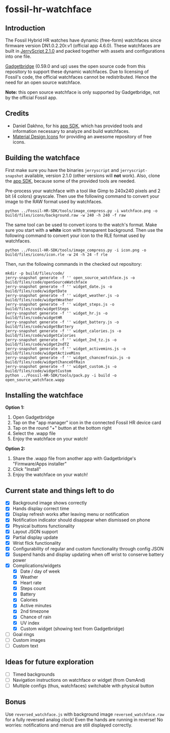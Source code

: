 # fossil-hr-watchface

## Introduction
The Fossil Hybrid HR watches have dynamic (free-form) watchfaces since firmware version DN1.0.2.20r.v1 (official app 4.6.0). These watchfaces are built in [JerryScript 2.1.0](https://jerryscript.net/) and packed together with assets and configurations into one file.

[Gadgetbridge](http://gadgetbridge.org/) (0.59.0 and up) uses the open source code from this repository to support these dynamic watchfaces. Due to licensing of Fossil's code, the official watchfaces cannot be redistributed. Hence the need for an open source watchface.

**Note:** this open source watchface is only supported by Gadgetbridge, not by the official Fossil app.

## Credits
- Daniel Dakhno, for his [app SDK](https://github.com/dakhnod/Fossil-HR-SDK), which has provided tools and information necessary to analyze and build watchfaces.
- [Material Design Icons](https://materialdesignicons.com/) for providing an awesome repository of free icons.

## Building the watchface
First make sure you have the binaries `jerryscript` and `jerryscript-snapshot` available, version 2.1.0 (other versions will **not** work). Also, clone the [app SDK](https://github.com/dakhnod/Fossil-HR-SDK), because some of the provided tools are needed.

Pre-process your watchface with a tool like Gimp to 240x240 pixels and 2 bit (4 colors) grayscale. Then use the following command to convert your image to the RAW format used by watchfaces.

    python ../Fossil-HR-SDK/tools/image_compress.py -i watchface.png -o build/files/icons/background.raw -w 240 -h 240 -f raw

The same tool can be used to convert icons to the watch's format. Make sure you start with a **white** icon with transparent background. Then use the following command to convert your icon to the RLE format used by watchfaces.

    python ../Fossil-HR-SDK/tools/image_compress.py -i icon.png -o build/files/icons/icon.rle -w 24 -h 24 -f rle

Then, run the following commands in the checked out repository:

    mkdir -p build/files/code/
    jerry-snapshot generate -f '' open_source_watchface.js -o build/files/code/openSourceWatchface
    jerry-snapshot generate -f '' widget_date.js -o build/files/code/widgetDate
    jerry-snapshot generate -f '' widget_weather.js -o build/files/code/widgetWeather
    jerry-snapshot generate -f '' widget_steps.js -o build/files/code/widgetSteps
    jerry-snapshot generate -f '' widget_hr.js -o build/files/code/widgetHR
    jerry-snapshot generate -f '' widget_battery.js -o build/files/code/widgetBattery
    jerry-snapshot generate -f '' widget_calories.js -o build/files/code/widgetCalories
    jerry-snapshot generate -f '' widget_2nd_tz.js -o build/files/code/widget2ndTZ
    jerry-snapshot generate -f '' widget_activemins.js -o build/files/code/widgetActiveMins
    jerry-snapshot generate -f '' widget_chanceofrain.js -o build/files/code/widgetChanceOfRain
    jerry-snapshot generate -f '' widget_custom.js -o build/files/code/widgetCustom
    python ../Fossil-HR-SDK/tools/pack.py -i build -o open_source_watchface.wapp

## Installing the watchface
**Option 1:**

1. Open Gadgetbridge
2. Tap on the "app manager" icon in the connected Fossil HR device card
3. Tap on the round "+" button at the bottom right
4. Select the .wapp file
5. Enjoy the watchface on your watch!

**Option 2:**

1. Share the .wapp file from another app with Gadgetbridge's "Firmware/Apps installer"
2. Click "Install"
3. Enjoy the watchface on your watch!

## Current state and things left to do
- [x] Background image shows correctly
- [x] Hands display correct time
- [x] Display refresh works after leaving menu or notification
- [X] Notification indicator should disappear when dismissed on phone
- [X] Physical buttons functionality
- [X] Layout JSON support
- [X] Partial display update
- [X] Wrist flick functionality
- [X] Configurability of regular and custom functionality through config JSON
- [X] Suspend hands and display updating when off wrist to conserve battery power
- [X] Complications/widgets
    - [X] Date / day of week
    - [X] Weather
    - [X] Heart rate
    - [X] Steps count
    - [X] Battery
    - [X] Calories
    - [X] Active minutes
    - [X] 2nd timezone
    - [X] Chance of rain
    - [X] UV index
    - [X] Custom widget (showing text from Gadgetbridge)
- [ ] Goal rings
- [ ] Custom images
- [ ] Custom text

## Ideas for future exploration
- [ ] Timed backgrounds
- [ ] Navigation instructions on watchface or widget (from OsmAnd)
- [ ] Multiple configs (thus, watchfaces) switchable with physical button

## Bonus
Use `reversed_watchface.js` with background image `reversed_watchface.raw` for a fully reversed analog clock! Even the hands are running in reverse! No worries: notifications and menus are still displayed correctly.
